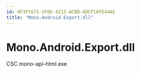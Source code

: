 ```yaml
---
id: 0F3FC671-2F8E-4212-ACBD-ADCFC6FE44AE
title: "Mono.Android.Export.dll"
---
```


# Mono.Android.Export.dll


CSC  mono-api-html.exe
